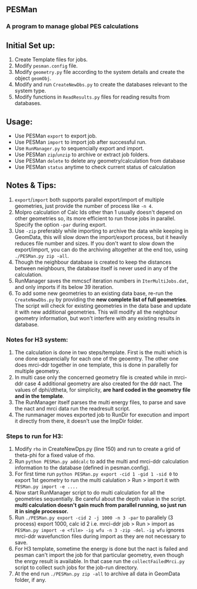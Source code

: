 ## PESMan
### A program to manage global PES calculations


## Initial Set up:
1. Create Template files for jobs.
2. Modify `pesman.config` file.
3. Modify `geometry.py` file according to the system details and create the object `geomObj`.
4. Modify and run `CreateNewDbs.py` to create the databases relevant to the system type.
5. Modify functions in `ReadResults.py` files for reading results from databases.

## Usage:
* Use PESMan `export` to export job.
* Use PESMan `import` to import job after successful run.
* Use `RunManager.py` to sequencially export and import.
* Use PESMan `zip`/`unzip` to archive or extract job folders.
* Use PESMan `delete` to delete any geometry/calculation from database
* Use PESMan `status` anytime to check current status of calculation


## Notes & Tips:
1. `export`/`import` both supports parallel export/import of multiple geometries, just provide the number of process like `-n 4`.
1. Molpro calculation of Calc Ids other than 1 usually doesn't depend on other geometries so, its more efficient to run those jobs in parallel. Specify the option `-par` during export.
2. Use `-zip` preferably while importing to archive the data while keeping in GeomData, this will slow down the import/export process, but it heavily reduces file number and sizes. If you don't want to slow down the export/import, you can do the archiving altogether at the end too, using `./PESMan.py zip -all`.
3. Though the neighbour database is created to keep the distances between neighbours, the database itself is never used in any of the calculation.
4. RunManager saves the mmcscf iteration numbers in `IterMultiJobs.dat`, and only imports if its below 39 iteration.
5. To add some new geometries to an existing data base, re-run the `CreateNewDbs.py` by providing the __new complete list of full geometries__. The script will check for existing geometries in the data base and update it with new additional geometries. This will modify all the neighbour geometry information, but won't interfere with any existing results in database.



### Notes for H3 system:
1. The calculation is done in two steps/template. First is the multi which is one done sequencially for each one of the geoemtry. The other one does mrci-ddr together in one template, this is done in parallelly for multiple geometry.
2. In multi case only the concerned geometry file is created while in mrci-ddr case 4 additional geometry are also created for the ddr nact. The values of dphi/dtheta, for simplicity, __are hard coded in the geometry file and in the template__.
3. The RunManager itself parses the multi energy files, to parse and save the nact and mrci data run the readresult script.
4. The runmanager moves exported job to RunDir for execution and import it directly from there, it doesn't use the ImpDir folder.


### Steps to run for H3:
1. Modify `rho` in CreateNewDps.py (line 150) and run to create a grid of theta-phi for a fixed value of rho.
2. Run `python PESMan.py addcalc` to add the multi and mrci-ddr calculation information to the database (defined in pesman.config).
3. For first time run `python PESMan.py export -cid 1 -gid 1 -sid 0` to export 1st geometry to run the multi calulation > Run > import it with `PESMan.py import -e ....`
4. Now start RunManager script to do multi calculation for all the geometries sequentially. Be careful about the depth value in the script. __multi calculation doesn't gain much from parallel running, so just run it in single processor.__
5. Run `./PESMan.py export -cid 2 -j 1000 -n 3 -par` to parallely (3 process) export 1000, calc id 2 i.e. mrci-ddr job > Run > import as 
`PESMan.py import -e <file> -ig wfu -n 3 -zip -del`. `-ig wfu` ignores mrci-ddr wavefunction files during import as they are not necessary to save.
6. For H3 template, sometime the energy is done but the nact is failed and pesman can't import the job for that particular geometry, even though the enrgy result is available. In that case run the `collectFailedMrci.py` script to collect such jobs for the job-run directory.
7. At the end run `./PESMan.py zip -all` to archive all data in GeomData folder, if any.